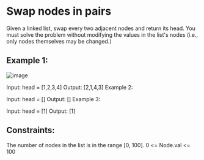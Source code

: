 # Swap nodes in pairs
Given a linked list, swap every two adjacent nodes and return its head. You must solve the problem without modifying the values in the list's nodes (i.e., only nodes themselves may be changed.)

 

## Example 1:
![image](https://github.com/Xaldovah/leetcode_exercises/assets/123385783/bb6263a2-5933-4c44-a77a-9e2b08567b7a)


Input: head = [1,2,3,4]
Output: [2,1,4,3]
Example 2:

Input: head = []
Output: []
Example 3:

Input: head = [1]
Output: [1]
 
## Constraints:

The number of nodes in the list is in the range [0, 100].
0 <= Node.val <= 100
